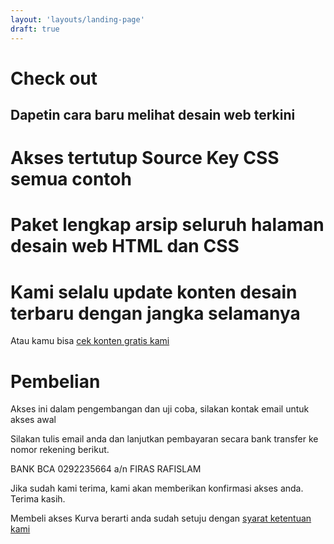 ```yaml
---
layout: 'layouts/landing-page'
draft: true
---
```


<main class="akses-page wide-card-index" id="main">
    <div class="wrapper">
        <div class="region">
            <div class="akses__head region">
                <h1>Check out</h1>
                <h2>Dapetin cara baru melihat desain web terkini</h2>
            </div>
            <div class="akses__feature auto-grid region">
                <h1>Akses tertutup Source Key CSS semua contoh</h1>
                <h1>Paket lengkap arsip seluruh halaman desain web HTML dan CSS</h1>
                <h1>Kami selalu update konten desain terbaru dengan jangka selamanya</h1>
            </div>
            <a class="akses__try gap-top-size-2">Atau kamu bisa <a href="/">cek konten gratis kami</a></p>
            <div class="akses__howto w-stack region">
                <h1>Pembelian</h1>
                <p>Akses ini dalam pengembangan dan uji coba, silakan kontak email untuk akses awal</p>
                <p>Silakan tulis email anda dan lanjutkan pembayaran secara bank transfer ke
                nomor rekening berikut.</p>
                <p>BANK BCA 0292235664 a/n FIRAS RAFISLAM
                <p>Jika sudah kami terima, kami akan memberikan konfirmasi akses anda. Terima kasih.</p>
                <p>Membeli akses Kurva berarti anda sudah setuju dengan <a href="/syarat-ketentuan">syarat ketentuan kami</a></p>
            </div>
            <div id="paypal-button-container-P-4SC22356SF739513UMKCEHYI"></div>
            <kurva-paypal-button></kurva-paypal-button>
        </div>
    </div>
</main>